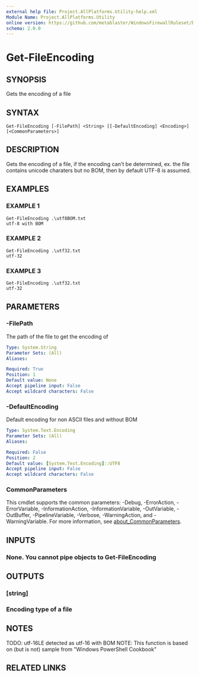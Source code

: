 ```yaml
---
external help file: Project.AllPlatforms.Utility-help.xml
Module Name: Project.AllPlatforms.Utility
online version: https://github.com/metablaster/WindowsFirewallRuleset/blob/develop/Modules/Project.AllPlatforms.Utility/Help/en-US/Get-FileEncoding.md
schema: 2.0.0
---
```


# Get-FileEncoding

## SYNOPSIS
Gets the encoding of a file

## SYNTAX

```
Get-FileEncoding [-FilePath] <String> [[-DefaultEncoding] <Encoding>] [<CommonParameters>]
```

## DESCRIPTION
Gets the encoding of a file, if the encoding can't be determined, ex.
the file
contains unicode charaters but no BOM, then by default UTF-8 is assumed.

## EXAMPLES

### EXAMPLE 1
```
Get-FileEncoding .\utf8BOM.txt
utf-8 with BOM
```

### EXAMPLE 2
```
Get-FileEncoding .\utf32.txt
utf-32
```

### EXAMPLE 3
```
Get-FileEncoding .\utf32.txt
utf-32
```

## PARAMETERS

### -FilePath
The path of the file to get the encoding of

```yaml
Type: System.String
Parameter Sets: (All)
Aliases:

Required: True
Position: 1
Default value: None
Accept pipeline input: False
Accept wildcard characters: False
```

### -DefaultEncoding
Default encoding for non ASCII files and without BOM

```yaml
Type: System.Text.Encoding
Parameter Sets: (All)
Aliases:

Required: False
Position: 2
Default value: [System.Text.Encoding]::UTF8
Accept pipeline input: False
Accept wildcard characters: False
```

### CommonParameters
This cmdlet supports the common parameters: -Debug, -ErrorAction, -ErrorVariable, -InformationAction, -InformationVariable, -OutVariable, -OutBuffer, -PipelineVariable, -Verbose, -WarningAction, and -WarningVariable. For more information, see [about_CommonParameters](http://go.microsoft.com/fwlink/?LinkID=113216).

## INPUTS

### None. You cannot pipe objects to Get-FileEncoding
## OUTPUTS

### [string]
### Encoding type of a file
## NOTES
TODO: utf-16LE detected as utf-16 with BOM
NOTE: This function is based on (but is not) sample from "Windows PowerShell Cookbook"

## RELATED LINKS
